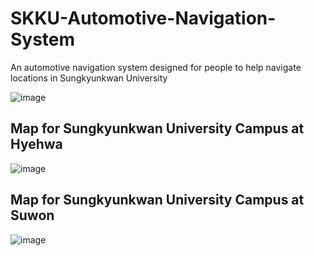 # SKKU-Automotive-Navigation-System
An automotive navigation system designed for people to help navigate locations in Sungkyunkwan University

![image](https://github.com/user-attachments/assets/31e03caa-d7a0-45f9-8dd6-9d86d8171976)



## Map for Sungkyunkwan University Campus at Hyehwa
![image](https://github.com/user-attachments/assets/eec29bc3-2971-4154-a846-2ae19d3ae896)

## Map for Sungkyunkwan University Campus at Suwon
![image](https://github.com/user-attachments/assets/d0ac9809-d4e3-4e6c-aa9d-266b7da94bd5)
